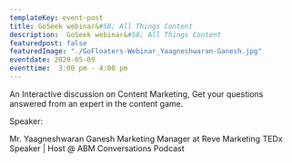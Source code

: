 ```yaml
---
templateKey: event-post
title: GoSeek webinar&#58; All Things Content
description:  GoSeek webinar&#58; All Things Content
featuredpost: false
featuredImage: "./GoFloaters-Webinar_Yaagneshwaran-Ganesh.jpg"
eventdate: 2020-05-09
eventtime:  3:00 pm - 4:00 pm
---
```


<!--StartFragment-->

An Interactive discussion on Content Marketing, Get your questions answered from an expert in the content game.

Speaker:

Mr. Yaagneshwaran Ganesh
Marketing Manager at Reve Marketing
TEDx Speaker | Host @ ABM Conversations Podcast



<!--EndFragment-->
